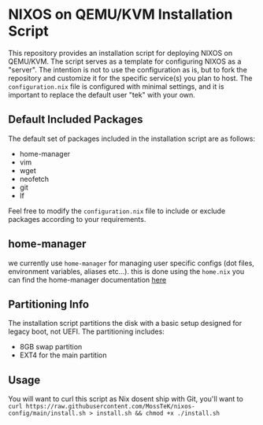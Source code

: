 # NIXOS on QEMU/KVM Installation Script

This repository provides an installation script for deploying NIXOS on QEMU/KVM. The script serves as a template for configuring NIXOS as a "server". The intention is not to use the configuration as is, but to fork the repository and customize it for the specific service(s) you plan to host. The `configuration.nix` file is configured with minimal settings, and it is important to replace the default user "tek" with your own.

## Default Included Packages

The default set of packages included in the installation script are as follows:
- home-manager
- vim
- wget
- neofetch
- git
- lf

Feel free to modify the `configuration.nix` file to include or exclude packages according to your requirements.

## home-manager

we currently use `home-manager` for managing user specific configs (dot files, environment variables, aliases etc...). this is done using the `home.nix` you can find the home-manager documentation [here](https://nix-community.github.io/home-manager/)

## Partitioning Info

The installation script partitions the disk with a basic setup designed for legacy boot, not UEFI. The partitioning includes:

- 8GB swap partition
- EXT4 for the main partition


## Usage

You will want to curl this script as Nix dosent ship with Git, you\'ll want to
`curl https://raw.githubusercontent.com/MossTeK/nixos-config/main/install.sh > install.sh && chmod +x ./install.sh`
